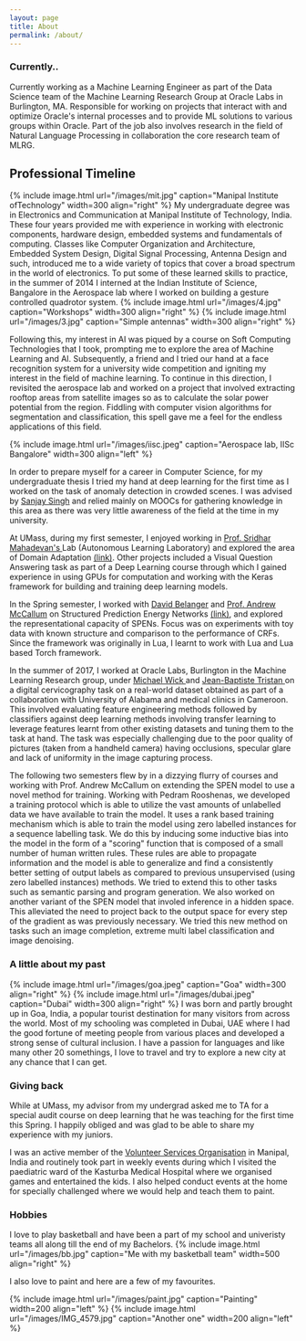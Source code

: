 ```yaml
---
layout: page
title: About
permalink: /about/
---
```


### Currently..
Currently working as a Machine Learning Engineer as part of the Data Science team of the Machine Learning Research Group at Oracle Labs in Burlington, MA. Responsible for working on projects that interact with and optimize Oracle's internal processes and to provide ML solutions to various groups within Oracle. Part of the job also involves research in the field of Natural Language Processing in collaboration the core research team of MLRG.

## Professional Timeline

{% include image.html url="/images/mit.jpg" caption="Manipal Institute ofTechnology" width=300 align="right" %}
My undergraduate degree was in Electronics and Communication at Manipal Institute of Technology, India. These four years provided me with experience in working with electronic components, hardware design, embedded systems and fundamentals of computing. Classes like Computer Organization and Architecture, Embedded System Design, Digital Signal Processing, Antenna Design and such, introduced me to a wide variety of topics that cover a broad spectrum in the world of electronics. To put some of these learned skills to practice, in the summer of 2014 I interned at the Indian Institute of Science, Bangalore in the Aerospace lab where I worked on building a gesture controlled quadrotor system.
{% include image.html url="/images/4.jpg" caption="Workshops" width=300 align="right" %}
{% include image.html url="/images/3.jpg" caption="Simple antennas" width=300 align="right" %}

Following this, my interest in AI was piqued by a course on Soft Computing Technologies that I took, prompting me to explore the area of Machine Learning and AI. Subsequently, a friend and I tried our hand at a face recognition system for a university wide competition and igniting my interest in the field of machine learning. To continue in this direction, I revisited the aerospace lab and worked on a project that involved extracting rooftop areas from satellite images so as to calculate the solar power potential from the region. Fiddling with computer vision algorithms for segmentation and classification, this spell gave me a feel for the endless applications of this field.

{% include image.html url="/images/iisc.jpeg" caption="Aerospace lab, IISc Bangalore" width=300 align="left" %}

In order to prepare myself for a career in Computer Science, for my undergraduate thesis I tried my hand at deep learning for the first time as I worked on the task of anomaly detection in crowded scenes. I was advised by <a href="https://manipal.edu/mit/department-faculty/faculty-list/sanjay-singh.html">Sanjay Singh</a> and relied mainly on MOOCs for gathering knowledge in this area as there was very little awareness of the field at the time in my university. 

At UMass, during my first semester, I enjoyed working in  <a href="https://people.cs.umass.edu/~mahadeva/Site/About_Me.html">Prof. Sridhar Mahadevan's </a> Lab (Autonomous Learning Laboratory) and explored the area of Domain Adaptation <a href="https://ashkamath.github.io/research/Dom_ad/">(link)</a>. Other projects included a Visual Question Answering task as part of a Deep Learning course through which I gained experience in using GPUs for computation and working with the Keras framework for building and training deep learning models. 

In the Spring semester, I worked with <a href="https://people.cs.umass.edu/~belanger/">David Belanger</a> and <a href="https://people.cs.umass.edu/~mccallum/">Prof. Andrew McCallum</a> on Structured Prediction Energy Networks <a href="https://github.com/davidBelanger/SPEN">(link)</a>, and explored the representational capacity of SPENs. Focus was on experiments with toy data with known structure and comparison to the performance of CRFs. Since the framework was originally in Lua, I learnt to work with Lua and Lua based Torch framework. 

In the summer of 2017, I worked at Oracle Labs, Burlington in the Machine Learning Research group, under <a href="https://labs.oracle.com/pls/apex/f?p=labs:bio:0:2069"> Michael Wick </a> and <a href="https://labs.oracle.com/pls/apex/f?p=labs:bio:0:304"> Jean-Baptiste Tristan </a> on a digital cervicography task on a real-world dataset obtained as part of a collaboration with University of Alabama and medical clinics in Cameroon. This involved evaluating feature engineering methods followed by classifiers against deep learning methods involving transfer learning to leverage features learnt from other existing datasets and tuning them to the task at hand. The task was especially challenging due to the poor quality of pictures (taken from a handheld camera) having occlusions, specular glare and lack of uniformity in the image capturing process.

The following two semesters flew by in a dizzying flurry of courses and working with Prof. Andrew McCallum on extending the SPEN model to use a novel method for training. Working with Pedram Rooshenas, we developed a training protocol which is able to utilize the vast amounts of unlabelled data we have available to train the model. It uses a rank based training mechanism which is able to train the model using zero labelled instances for a sequence labelling task. We do this by inducing some inductive bias into the model in the form of a "scoring" function that is composed of a small number of human written rules. These rules are able to propagate information and the model is able to generalize and find a consistently better setting of output labels as compared to previous unsupervised (using zero labelled instances) methods. We tried to extend this to other tasks such as semantic parsing and program generation. We also worked on another variant of the SPEN model that involed inference in a hidden space. This alleviated the need to project back to the output space for every step of the gradient as was previously necessary. We tried this new method on tasks such an image completion, extreme multi label classification and image denoising. 

### A little about my past

{% include image.html url="/images/goa.jpeg" caption="Goa" width=300 align="right" %}
{% include image.html url="/images/dubai.jpeg" caption="Dubai" width=300 align="right" %}
I was born and partly brought up in Goa, India, a popular tourist destination for many visitors from across the world. Most of my schooling was completed in Dubai, UAE where I had the good fortune of meeting people from various places and developed a strong sense of cultural inclusion. I have a passion for languages and like many other 20 somethings, I love to travel and try to explore a new city at any chance that I can get. 


### Giving back
While at UMass, my advisor from my undergrad asked me to TA for a special audit course on deep learning that he was teaching for the first time this Spring. I happily obliged and was glad to be able to share my experience with my juniors.

I was an active member of the <a href="http://vso.manipal.edu/">Volunteer Services Organisation</a> in Manipal, India and routinely took part in weekly events during which I visited the paediatric ward of the Kasturba Medical Hospital where we organised games and entertained the kids. I also helped conduct events at the home for specially challenged where we would help and teach them to paint. 

### Hobbies 

I love to play basketball and have been a part of my school and univeristy teams all along till the end of my Bachelors. 
{% include image.html url="/images/bb.jpg" caption="Me with my basketball team" width=500 align="right" %} 

I also love to paint and here are a few of my favourites.  

{% include image.html url="/images/paint.jpg" caption="Painting" width=200 align="left" %}
{% include image.html url="/images/IMG_4579.jpg" caption="Another one" width=200 align="left" %}


